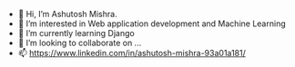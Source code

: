 - 👋 Hi, I’m Ashutosh Mishra. 
- 👀 I’m interested in Web application development and Machine Learning 
- 🌱 I’m currently learning Django 
- 💞️ I’m looking to collaborate on ...
- 📫 https://www.linkedin.com/in/ashutosh-mishra-93a01a181/

<!---
ashutoshharshit/ashutoshharshit is a ✨ special ✨ repository because its `README.md` (this file) appears on your GitHub profile.
You can click the Preview link to take a look at your changes.
--->
